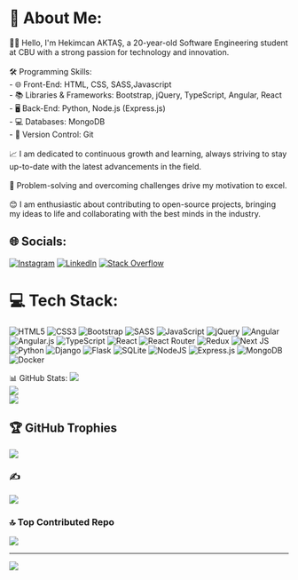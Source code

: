 # 💫 About Me:
👨‍💻 Hello, I'm Hekimcan AKTAŞ, a 20-year-old Software Engineering student at CBU with a strong passion for technology and innovation.<br><br>🛠 Programming Skills:<br>- 🌐 Front-End: HTML, CSS, SASS,Javascript<br>- 📚 Libraries & Frameworks: Bootstrap, jQuery, TypeScript, Angular, React<br>- 🖥️ Back-End: Python, Node.js (Express.js)<br>- 💻 Databases: MongoDB<br>- 💾 Version Control: Git<br><br>📈 I am dedicated to continuous growth and learning, always striving to stay up-to-date with the latest advancements in the field.<br><br>🎯 Problem-solving and overcoming challenges drive my motivation to excel.<br><br>😊 I am enthusiastic about contributing to open-source projects, bringing my ideas to life and collaborating with the best minds in the industry.


## 🌐 Socials:
[![Instagram](https://img.shields.io/badge/Instagram-%23E4405F.svg?logo=Instagram&logoColor=white)](https://instagram.com/hekimcan.aktas) [![LinkedIn](https://img.shields.io/badge/LinkedIn-%230077B5.svg?logo=linkedin&logoColor=white)](https://linkedin.com/in/hekimcan-aktas) [![Stack Overflow](https://img.shields.io/badge/-Stackoverflow-FE7A16?logo=stack-overflow&logoColor=white)](https://stackoverflow.com/users/22125722) 

# 💻 Tech Stack:
![HTML5](https://cdn.jsdelivr.net/gh/devicons/devicon/icons/html5/html5-original-wordmark.svg) ![CSS3](https://cdn.jsdelivr.net/gh/devicons/devicon/icons/css3/css3-original-wordmark.svg) ![Bootstrap](https://cdn.jsdelivr.net/gh/devicons/devicon/icons/bootstrap/bootstrap-plain-wordmark.svg) ![SASS](https://cdn.jsdelivr.net/gh/devicons/devicon/icons/sass/sass-original.svg) ![JavaScript](https://cdn.jsdelivr.net/gh/devicons/devicon/icons/javascript/javascript-original.svg) ![jQuery](https://cdn.jsdelivr.net/gh/devicons/devicon/icons/jquery/jquery-original-wordmark.svg) ![Angular](https://cdn.jsdelivr.net/gh/devicons/devicon/icons/angularjs/angularjs-original.svg) ![Angular.js](https://cdn.jsdelivr.net/gh/devicons/devicon/icons/angularjs/angularjs-original.svg) ![TypeScript](https://cdn.jsdelivr.net/gh/devicons/devicon/icons/typescript/typescript-original.svg) ![React](https://cdn.jsdelivr.net/gh/devicons/devicon/icons/react/react-original-wordmark.svg) ![React Router](https://cdn.jsdelivr.net/gh/devicons/devicon/icons/react/react-original-wordmark.svg) ![Redux](https://cdn.jsdelivr.net/gh/devicons/devicon/icons/redux/redux-original.svg) ![Next JS](https://cdn.jsdelivr.net/gh/devicons/devicon/icons/nextjs/nextjs-original-wordmark.svg) ![Python](https://cdn.jsdelivr.net/gh/devicons/devicon/icons/python/python-original-wordmark.svg) ![Django](https://cdn.jsdelivr.net/gh/devicons/devicon/icons/django/django-original.svg) ![Flask](https://cdn.jsdelivr.net/gh/devicons/devicon/icons/flask/flask-original-wordmark.svg) ![SQLite](https://cdn.jsdelivr.net/gh/devicons/devicon/icons/sqlite/sqlite-original-wordmark.svg) ![NodeJS](https://cdn.jsdelivr.net/gh/devicons/devicon/icons/nodejs/nodejs-original-wordmark.svg) ![Express.js](https://cdn.jsdelivr.net/gh/devicons/devicon/icons/express/express-original-wordmark.svg) ![MongoDB](https://cdn.jsdelivr.net/gh/devicons/devicon/icons/mongodb/mongodb-original-wordmark.svg) ![Docker](https://cdn.jsdelivr.net/gh/devicons/devicon/icons/docker/docker-original-wordmark.svg)



 📊 GitHub Stats:
![](https://github-readme-stats.vercel.app/api?username=hekimm&theme=dark&hide_border=false&include_all_commits=false&count_private=false)<br/>
![](https://github-readme-streak-stats.herokuapp.com/?user=hekimm&theme=dark&hide_border=false)<br/>
![](https://github-readme-stats.vercel.app/api/top-langs/?username=hekimm&theme=dark&hide_border=false&include_all_commits=false&count_private=false&layout=compact)

## 🏆 GitHub Trophies
![](https://github-profile-trophy.vercel.app/?username=hekimm&theme=tokyonight&no-frame=false&no-bg=true&margin-w=4)

### ✍️
![](https://quotes-github-readme.vercel.app/api?type=horizontal&theme=radical)

### 🔝 Top Contributed Repo
![](https://github-contributor-stats.vercel.app/api?username=hekimm&limit=5&theme=dark&combine_all_yearly_contributions=true)

---
[![](https://visitcount.itsvg.in/api?id=hekimm&icon=0&color=0)](https://visitcount.itsvg.in)

<!-- Proudly created with GPRM ( https://gprm.itsvg.in ) -->
